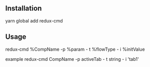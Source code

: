 ## Installation

yarn global add redux-cmd

## Usage

redux-cmd %CompName -p %param - t %flowType - i %initValue

example 
redux-cmd CompName -p activeTab - t string - i 'tab1'
